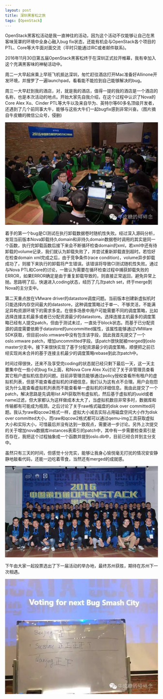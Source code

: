 ```yaml
---
layout: post
title: 深圳黑客松之旅
tags: [OpenStack]
---
```


OpenStack黑客松活动是我一直神往的活动，因为这个活动不仅能够让自己在黑客味笼罩的环境中全身心融入bug fix状态，还能有机会与OpenStack各个项目的PTL、Core等大牛面对面交流（平时只能通过IRC或者邮件联系)。

2016年11月30日第五届OpenStack黑客松终于在深圳正式拉开帷幕，我有幸加入这个充满黑客味的神秘活动中。

周二一大早起床乘上早班飞机抵达深圳，匆忙赶往酒店打开Mac准备好Allinone开发环境，并搜罗了一遍launchpad，看看能不能捡到自己能够解决的bug。

周三一大早赶到我的酒店，对，就是我的酒店，值得一提的我的酒店是一个酒店的名称，也是本次活动的地点。开始大家先自我介绍，在这个过程中认识了Nova的Core Alex Xu、Cinder PTL等大牛以及来自华为、英特尔等60多名顶级开发者，还遇到了几个前同事大牛，能够与这些大牛们一起bugfix感到非常兴奋。（图片摘自牛皮糖的微信公众号，侵删)

![](/img/posts/深圳黑客松之旅/bugfix.jpg)

着手的第一个bug是CI测试在执行卸载数据卷时随机性失败。经过深入源码分析，发现当前版本Nova卸载持久domain和非持久domain数据卷时调用的其实是同一个函数，执行完卸载函数后接下来会不断循环检查domain的xml，若xml中还有待卸载的volume记录，我们就认为卸载失败了，并尝试重新卸载直到超时。若恰好在检查domain xml完成之后，由于竞争条件(race condition)，volume异步卸载成功了，则接下来执行的卸载将产生错误。该错误将导致CI测试随机性失败。通过与Nova PTL和Core的讨论，一致认为需要在循环检查过程中捕获卸载失败的ERROR，如果ERROR确定是由于重复卸载导致的，则直接正常返回，避免异常上抛。思路明了后，快速进入coding状态，经历了几次patch set，终于merge到Nova的主分支中。

第二天重点放在VMware driver的datastore调度问题。当前版本创建新虚拟机时只能选择内存空间最大的datastore，这种调度策略过于单一、不够灵活，不能满足异构资源环境下的需求多变。在很多场景中用户可能需要不同的调度策略，比如选择连接主机最多或者已分配资源最少的datastore。选择连接主机最多的调度策略已经有人提交patch，但由于测试未过，一直处于block状态。而基于已分配资源的调度需要依赖于datastore的uncommitted属性，该属性能够通过VMWare SDK获取，但目前oslo.vmware中没有包含该字段，因此我首先提交了一个oslo.vmware patch，增加uncommitted字段。该patch很快就被merged到oslo master分支中。接下来很快实现了基于分配资源最少的调度策略，顺便把之前已经实现尚未合并的基于连接主机最少的调度策略rebase到此次patch中。

时间过得很快，还来不及享受完coding的状态就已经只剩下最后一天，这一天主要集中在一些小的bug fix上面，和Nova Core Alex Xu讨论了关于非管理员查看其它租户虚拟机信息的问题。目前非管理员能够通过policy授权查看所有租户的虚拟机列表，但是不能查看虚拟机的详细信息，我们认为这有点不合理。用户会抱怨说为什么能查看虚拟机列表而不能查看单一虚拟机的详细信息。我由此提交了一个patch，解决思路是先调用list API获取所有虚拟机，然后基于虚拟机的uuid或者name过滤，但大家都认为这样做成本太大了，当虚拟机数目非常多时，数据库和传输都有可能成为瓶颈。之后讨论了关于raw格式磁盘的disk over committed问题。我认为raw和qcow2格式一样，虚拟大小减去实际占用磁盘空间大小作为disk over committed大小，而raw和qcow2格式都可以通过qemu-img工具获取虚拟大小和实际大小，可惜最后并没有达到一致观点，需要进一步讨论。另外上次提交的关于增加nova数据库instances表索引的patch中，其中有一步需要检查索引是否存在，我把这个过程抽象成一个函数并提到oslo.db中，目前已经合并到主分支中。

虽然只有三天的时间，但感觉十分充实，能够让我身心愉悦毫无打扰的情况安安静静地敲看代码，还能一边吃着零食，当然还有merged的成就感。

![together](/img/posts/深圳黑客松之旅/together.jpg)

下午由大家一起投票选出了下一届活动的举办地，最终苏州获胜，期待在苏州下一次相遇。

![together](/img/posts/深圳黑客松之旅/vote.jpg)
